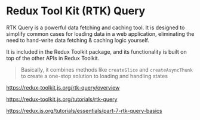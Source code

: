 # Redux Tool Kit (RTK) Query

RTK Query is a powerful data fetching and caching tool. It is designed to simplify common cases for loading data in a web application, eliminating the need to hand-write data fetching & caching logic yourself.

It is included in the Redux Toolkit package, and its functionality is built on top of the other APIs in Redux Toolkit.

> Basically, it combines methods like `createSlice` and `createAsyncThunk` to create a one-stop solution to loading and handling states

<https://redux-toolkit.js.org/rtk-query/overview>

<https://redux-toolkit.js.org/tutorials/rtk-query>

<https://redux.js.org/tutorials/essentials/part-7-rtk-query-basics>
